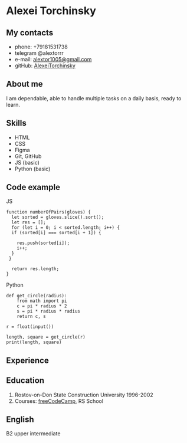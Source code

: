 # Alexei Torchinsky
## My contacts
   * phone: +79181531738
   * telegram @alextorrr
   * e-mail: alextor1005@gmail.com
   * gitHub: [AlexeiTorchinsky](https://github.com/AlexeiTorchinsky)
## About me
I am dependable, able to handle multiple tasks on a daily basis, ready to learn.

## Skills
   * HTML
   * CSS
   * Figma
   * Git, GitHub
   * JS (basic)
   * Python (basic)

## Code example
JS
```
function numberOfPairs(gloves) {
  let sorted = gloves.slice().sort();
  let res = [];
  for (let i = 0; i < sorted.length; i++) {
  if (sorted[i] === sorted[i + 1]) {
    
    res.push(sorted[i]);
    i++;
  }    
 }
  
  return res.length;
} 

```
Python  

```
def get_circle(radius):
    from math import pi
    c = pi * radius * 2
    s = pi * radius * radius
    return c, s

r = float(input())

length, square = get_circle(r)
print(length, square)
```
## Experience   
## Education
1. Rostov-on-Don State Construction University
   1996-2002
2. Courses: [freeCodeCamp](https://www.freecodecamp.org/certification/fcc7d688575-99a2-42c5-b755-e37b3bbaf035/responsive-web-design), RS School

## English
B2 upper intermediate
